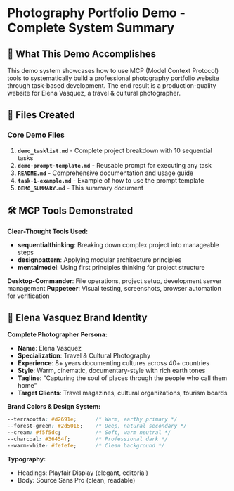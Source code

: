 # Photography Portfolio Demo - Complete System Summary

## 🎯 What This Demo Accomplishes

This demo system showcases how to use MCP (Model Context Protocol) tools to systematically build a professional photography portfolio website through task-based development. The end result is a production-quality website for Elena Vasquez, a travel & cultural photographer.

## 📁 Files Created

### Core Demo Files
1. **`demo_tasklist.md`** - Complete project breakdown with 10 sequential tasks
2. **`demo-prompt-template.md`** - Reusable prompt for executing any task
3. **`README.md`** - Comprehensive documentation and usage guide
4. **`task-1-example.md`** - Example of how to use the prompt template
5. **`DEMO_SUMMARY.md`** - This summary document

## 🛠️ MCP Tools Demonstrated

**Clear-Thought Tools Used:**
- **sequentialthinking**: Breaking down complex project into manageable steps
- **designpattern**: Applying modular architecture principles
- **mentalmodel**: Using first principles thinking for project structure

**Desktop-Commander**: File operations, project setup, development server management
**Puppeteer**: Visual testing, screenshots, browser automation for verification

## 🎨 Elena Vasquez Brand Identity

**Complete Photographer Persona:**
- **Name**: Elena Vasquez
- **Specialization**: Travel & Cultural Photography
- **Experience**: 8+ years documenting cultures across 40+ countries
- **Style**: Warm, cinematic, documentary-style with rich earth tones
- **Tagline**: "Capturing the soul of places through the people who call them home"
- **Target Clients**: Travel magazines, cultural organizations, tourism boards

**Brand Colors & Design System:**
```css
--terracotta: #d2691e;      /* Warm, earthy primary */
--forest-green: #2d5016;    /* Deep, natural secondary */
--cream: #f5f5dc;           /* Soft, warm neutral */
--charcoal: #36454f;        /* Professional dark */
--warm-white: #fefefe;      /* Clean background */
```

**Typography:**
- Headings: Playfair Display (elegant, editorial)
- Body: Source Sans Pro (clean, readable)